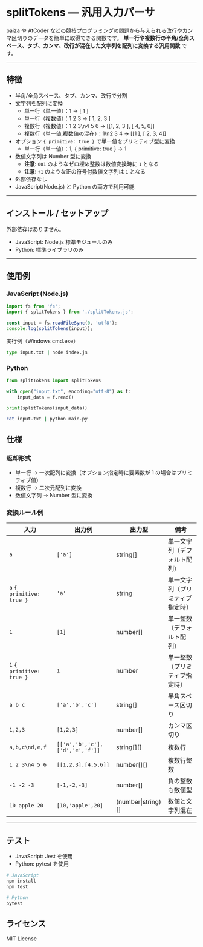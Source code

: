 # splitTokens — 汎用入力パーサ

paiza や AtCoder などの競技プログラミングの問題から与えられる改行やカンマ区切りのデータを簡単に取得できる関数です。
**単一行や複数行の半角/全角スペース、タブ、カンマ、改行が混在した文字列を配列に変換する汎用関数** です。

---

## 特徴

- 半角/全角スペース、タブ、カンマ、改行で分割
- 文字列を配列に変換
  - 単一行（単一値）：1 → [ 1 ]
  - 単一行（複数値）：1 2 3 → [ 1, 2, 3 ]
  - 複数行（複数値）：1 2 3\n4 5 6 → [[1, 2, 3 ], [ 4, 5, 6]]
  - 複数行（単一値,複数値の混在）：1\n2 3 4 → [[1 ], [ 2, 3, 4]]
- オプション `{ primitive: true }` で単一値をプリミティブ型に変換
  - 単一行（単一値）：1, { primitive: true } → 1
- 数値文字列は Number 型に変換
  - **注意**: `001` のようなゼロ埋め整数は数値変換時に `1` となる
  - **注意**: `+1` のような正の符号付数値文字列は `1` となる
- 外部依存なし
- JavaScript(Node.js) と Python の両方で利用可能

---

## インストール / セットアップ

外部依存はありません。

- JavaScript: Node.js 標準モジュールのみ
- Python: 標準ライブラリのみ

---

## 使用例

### JavaScript (Node.js)

```js
import fs from 'fs';
import { splitTokens } from './splitTokens.js';

const input = fs.readFileSync(0, 'utf8');
console.log(splitTokens(input));
```

実行例（Windows cmd.exe）

```Bash
type input.txt | node index.js
```

### Python

```python
from splitTokens import splitTokens

with open("input.txt", encoding="utf-8") as f:
    input_data = f.read()

print(splitTokens(input_data))
```

```Bash
cat input.txt | python main.py
```

## 仕様

### 返却形式

- 単一行 → 一次配列に変換（オプション指定時に要素数が 1 の場合はプリミティブ値）
- 複数行 → 二次元配列に変換
- 数値文字列 → Number 型に変換

### 変換ルール例

| 入力                      | 出力例                          | 出力型             | 備考                             |
| ------------------------- | ------------------------------- | ------------------ | -------------------------------- |
| `a`                       | `['a']`                         | string[]           | 単一文字列（デフォルト配列）     |
| `a` `{ primitive: true }` | `'a'`                           | string             | 単一文字列（プリミティブ指定時） |
| `1`                       | `[1]`                           | number[]           | 単一整数（デフォルト配列）       |
| `1` `{ primitive: true }` | `1`                             | number             | 単一整数（プリミティブ指定時）   |
| `a b c`                   | `['a','b','c']`                 | string[]           | 半角スペース区切り               |
| `1,2,3`                   | `[1,2,3]`                       | number[]           | カンマ区切り                     |
| `a,b,c\nd,e,f`            | `[['a','b','c'],['d','e','f']]` | string[][]         | 複数行                           |
| `1 2 3\n4 5 6`            | `[[1,2,3],[4,5,6]]`             | number[][]         | 複数行整数                       |
| `-1 -2 -3`                | `[-1,-2,-3]`                    | number[]           | 負の整数も数値型                 |
| `10 apple 20`             | `[10,'apple',20]`               | (number\|string)[] | 数値と文字列混在                 |

---

## テスト

- JavaScript: Jest を使用
- Python: pytest を使用

```Bash
# JavaScript
npm install
npm test

# Python
pytest
```

## ライセンス

MIT License
